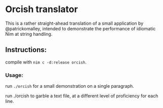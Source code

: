 # Orcish translator

This is a rather straight-ahead translation of a small application by @patrickomalley, intended to demonstrate the performance of idiomatic Nim at string handling.

## Instructions:

compile with `nim c -d:release orcish`.

### Usage:

run `./orcish` for a small demonstration on a single paragraph.

run ./orcish <filename> to garble a text file, at a different level of proficiency for each line.
